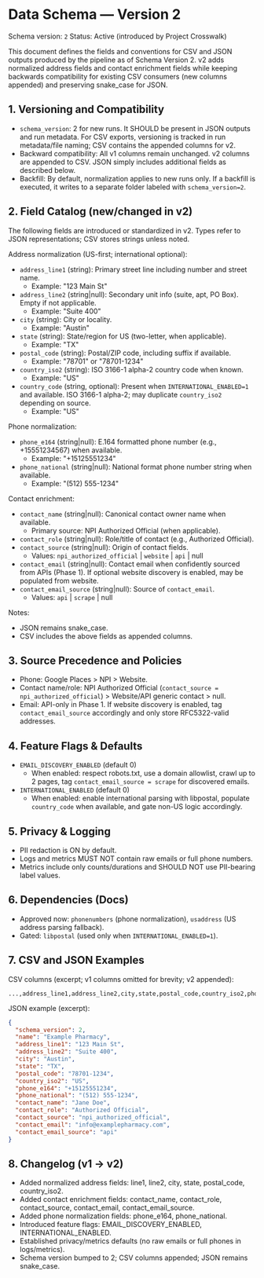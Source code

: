 # Data Schema — Version 2

Schema version: `2`
Status: Active (introduced by Project Crosswalk)

This document defines the fields and conventions for CSV and JSON outputs produced by the pipeline as of Schema Version 2. v2 adds normalized address fields and contact enrichment fields while keeping backwards compatibility for existing CSV consumers (new columns appended) and preserving snake_case for JSON.

## 1. Versioning and Compatibility
- `schema_version`: 2 for new runs. It SHOULD be present in JSON outputs and run metadata. For CSV exports, versioning is tracked in run metadata/file naming; CSV contains the appended columns for v2.
- Backward compatibility: All v1 columns remain unchanged. v2 columns are appended to CSV. JSON simply includes additional fields as described below.
- Backfill: By default, normalization applies to new runs only. If a backfill is executed, it writes to a separate folder labeled with `schema_version=2`.

## 2. Field Catalog (new/changed in v2)
The following fields are introduced or standardized in v2. Types refer to JSON representations; CSV stores strings unless noted.

Address normalization (US-first; international optional):
- `address_line1` (string): Primary street line including number and street name.
  - Example: "123 Main St"
- `address_line2` (string|null): Secondary unit info (suite, apt, PO Box). Empty if not applicable.
  - Example: "Suite 400"
- `city` (string): City or locality.
  - Example: "Austin"
- `state` (string): State/region for US (two-letter, when applicable).
  - Example: "TX"
- `postal_code` (string): Postal/ZIP code, including suffix if available.
  - Example: "78701" or "78701-1234"
- `country_iso2` (string): ISO 3166-1 alpha-2 country code when known.
  - Example: "US"
- `country_code` (string, optional): Present when `INTERNATIONAL_ENABLED=1` and available. ISO 3166-1 alpha-2; may duplicate `country_iso2` depending on source.
  - Example: "US"

Phone normalization:
- `phone_e164` (string|null): E.164 formatted phone number (e.g., +15551234567) when available.
  - Example: "+15125551234"
- `phone_national` (string|null): National format phone number string when available.
  - Example: "(512) 555-1234"

Contact enrichment:
- `contact_name` (string|null): Canonical contact owner name when available.
  - Primary source: NPI Authorized Official (when applicable).
- `contact_role` (string|null): Role/title of contact (e.g., Authorized Official).
- `contact_source` (string|null): Origin of contact fields.
  - Values: `npi_authorized_official` | `website` | `api` | null
- `contact_email` (string|null): Contact email when confidently sourced from APIs (Phase 1). If optional website discovery is enabled, may be populated from website.
- `contact_email_source` (string|null): Source of `contact_email`.
  - Values: `api` | `scrape` | null

Notes:
- JSON remains snake_case.
- CSV includes the above fields as appended columns.

## 3. Source Precedence and Policies
- Phone: Google Places > NPI > Website.
- Contact name/role: NPI Authorized Official (`contact_source = npi_authorized_official`) > Website/API generic contact > null.
- Email: API-only in Phase 1. If website discovery is enabled, tag `contact_email_source` accordingly and only store RFC5322-valid addresses.

## 4. Feature Flags & Defaults
- `EMAIL_DISCOVERY_ENABLED` (default 0)
  - When enabled: respect robots.txt, use a domain allowlist, crawl up to 2 pages, tag `contact_email_source = scrape` for discovered emails.
- `INTERNATIONAL_ENABLED` (default 0)
  - When enabled: enable international parsing with libpostal, populate `country_code` when available, and gate non-US logic accordingly.

## 5. Privacy & Logging
- PII redaction is ON by default.
- Logs and metrics MUST NOT contain raw emails or full phone numbers.
- Metrics include only counts/durations and SHOULD NOT use PII-bearing label values.

## 6. Dependencies (Docs)
- Approved now: `phonenumbers` (phone normalization), `usaddress` (US address parsing fallback).
- Gated: `libpostal` (used only when `INTERNATIONAL_ENABLED=1`).

## 7. CSV and JSON Examples

CSV columns (excerpt; v1 columns omitted for brevity; v2 appended):
```
...,address_line1,address_line2,city,state,postal_code,country_iso2,phone_e164,phone_national,contact_name,contact_role,contact_source,contact_email,contact_email_source
```

JSON example (excerpt):
```json
{
  "schema_version": 2,
  "name": "Example Pharmacy",
  "address_line1": "123 Main St",
  "address_line2": "Suite 400",
  "city": "Austin",
  "state": "TX",
  "postal_code": "78701-1234",
  "country_iso2": "US",
  "phone_e164": "+15125551234",
  "phone_national": "(512) 555-1234",
  "contact_name": "Jane Doe",
  "contact_role": "Authorized Official",
  "contact_source": "npi_authorized_official",
  "contact_email": "info@examplepharmacy.com",
  "contact_email_source": "api"
}
```

## 8. Changelog (v1 → v2)
- Added normalized address fields: line1, line2, city, state, postal_code, country_iso2.
- Added contact enrichment fields: contact_name, contact_role, contact_source, contact_email, contact_email_source.
- Added phone normalization fields: phone_e164, phone_national.
- Introduced feature flags: EMAIL_DISCOVERY_ENABLED, INTERNATIONAL_ENABLED.
- Established privacy/metrics defaults (no raw emails or full phones in logs/metrics).
- Schema version bumped to 2; CSV columns appended; JSON remains snake_case.
